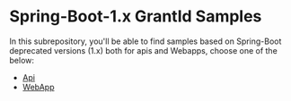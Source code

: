 # Spring-Boot-1.x GrantId Samples

In this subrepository, you'll be able to find samples based on Spring-Boot deprecated versions (1.x) both for apis and Webapps, choose one of the below:

- [Api]()
- [WebApp]()